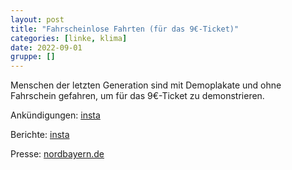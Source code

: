 ```yaml
---
layout: post
title: "Fahrscheinlose Fahrten (für das 9€-Ticket)"
categories: [linke, klima]
date: 2022-09-01
gruppe: []
---
```


Menschen der letzten Generation sind mit Demoplakate und ohne Fahrschein gefahren, um für das 9€-Ticket zu demonstrieren.

Ankündigungen: [insta](https://www.instagram.com/p/Ch64uehsGME/)

Berichte: [insta](https://www.instagram.com/p/CiAfUXJMCSm/)

Presse: [nordbayern.de](https://www.nordbayern.de/region/nuernberg/aus-diesem-grund-fahrt-ein-nurnberger-pater-jetzt-schwarz-1.12485846)

